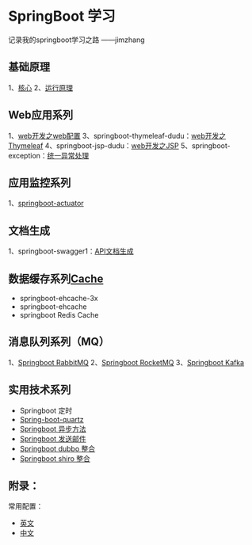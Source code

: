 # SpringBoot 学习

记录我的springboot学习之路 ——jimzhang 

## 基础原理
1、[核心](https://www.zybuluo.com/javazjm/note/663082)
2、[运行原理](https://www.zybuluo.com/javazjm/note/664854)

## Web应用系列
1、[web开发之web配置](https://www.zybuluo.com/javazjm/note/827060)
3、springboot-thymeleaf-dudu：[web开发之Thymeleaf](https://www.zybuluo.com/javazjm/note/669064)
4、springboot-jsp-dudu：[web开发之JSP](https://www.zybuluo.com/javazjm/note/827058)
5、springboot-exception：[统一异常处理](https://www.zybuluo.com/javazjm/note/838031)

## 应用监控系列
1、[springboot-actuator](https://www.zybuluo.com/javazjm/note/835135)

## 文档生成
1、springboot-swagger1：[API文档生成](https://www.zybuluo.com/javazjm/note/876587)


## 数据缓存系列[Cache](https://www.zybuluo.com/javazjm/note/932803)
- springboot-ehcache-3x
- springboot-ehcache
- springboot Redis Cache

## 消息队列系列（MQ）
1、[Springboot RabbitMQ]()
2、[Springboot RocketMQ]()
3、[Springboot Kafka]()

## 实用技术系列
- Springboot 定时
- [Spring-boot-quartz]()
- [Springboot 异步方法]()
- [Springboot 发送邮件]()
- [Springboot dubbo 整合]()
- [Springboot shiro 整合]()


## 附录：
常用配置：

- [英文](https://www.zybuluo.com/javazjm/note/826046)
- [中文](https://www.zybuluo.com/javazjm/note/826249)




